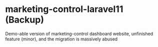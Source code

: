 # marketing-control-laravel11 (Backup)
Demo-able version of marketing-control dashboard website, unfinished feature (minor), and the migration is massively abused
